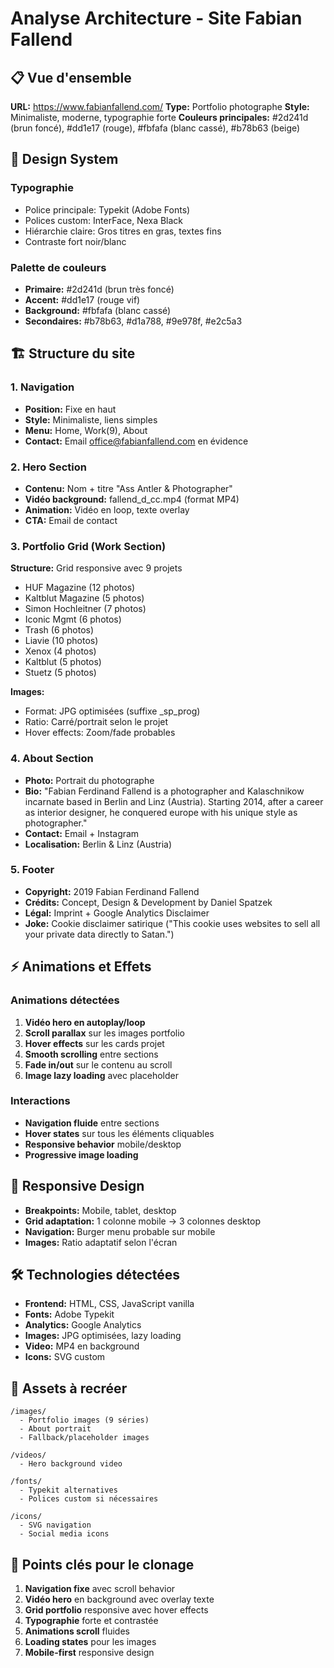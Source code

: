# Analyse Architecture - Site Fabian Fallend

## 📋 Vue d'ensemble
**URL:** https://www.fabianfallend.com/
**Type:** Portfolio photographe
**Style:** Minimaliste, moderne, typographie forte
**Couleurs principales:** #2d241d (brun foncé), #dd1e17 (rouge), #fbfafa (blanc cassé), #b78b63 (beige)

## 🎨 Design System

### Typographie
- Police principale: Typekit (Adobe Fonts)
- Polices custom: InterFace, Nexa Black
- Hiérarchie claire: Gros titres en gras, textes fins
- Contraste fort noir/blanc

### Palette de couleurs
- **Primaire:** #2d241d (brun très foncé)
- **Accent:** #dd1e17 (rouge vif)
- **Background:** #fbfafa (blanc cassé)
- **Secondaires:** #b78b63, #d1a788, #9e978f, #e2c5a3

## 🏗️ Structure du site

### 1. Navigation
- **Position:** Fixe en haut
- **Style:** Minimaliste, liens simples
- **Menu:** Home, Work(9), About
- **Contact:** Email office@fabianfallend.com en évidence

### 2. Hero Section
- **Contenu:** Nom + titre "Ass Antler & Photographer"
- **Vidéo background:** fallend_d_cc.mp4 (format MP4)
- **Animation:** Vidéo en loop, texte overlay
- **CTA:** Email de contact

### 3. Portfolio Grid (Work Section)
**Structure:** Grid responsive avec 9 projets
- HUF Magazine (12 photos)
- Kaltblut Magazine (5 photos)
- Simon Hochleitner (7 photos)
- Iconic Mgmt (6 photos)
- Trash (6 photos)
- Liavie (10 photos)
- Xenox (4 photos)
- Kaltblut (5 photos)
- Stuetz (5 photos)

**Images:**
- Format: JPG optimisées (suffixe _sp_prog)
- Ratio: Carré/portrait selon le projet
- Hover effects: Zoom/fade probables

### 4. About Section
- **Photo:** Portrait du photographe
- **Bio:** "Fabian Ferdinand Fallend is a photographer and Kalaschnikow incarnate based in Berlin and Linz (Austria). Starting 2014, after a career as interior designer, he conquered europe with his unique style as photographer."
- **Contact:** Email + Instagram
- **Localisation:** Berlin & Linz (Austria)

### 5. Footer
- **Copyright:** 2019 Fabian Ferdinand Fallend
- **Crédits:** Concept, Design & Development by Daniel Spatzek
- **Légal:** Imprint + Google Analytics Disclaimer
- **Joke:** Cookie disclaimer satirique ("This cookie uses websites to sell all your private data directly to Satan.")

## ⚡ Animations et Effets

### Animations détectées
1. **Vidéo hero en autoplay/loop**
2. **Scroll parallax** sur les images portfolio
3. **Hover effects** sur les cards projet
4. **Smooth scrolling** entre sections
5. **Fade in/out** sur le contenu au scroll
6. **Image lazy loading** avec placeholder

### Interactions
- **Navigation fluide** entre sections
- **Hover states** sur tous les éléments cliquables
- **Responsive behavior** mobile/desktop
- **Progressive image loading**

## 📱 Responsive Design
- **Breakpoints:** Mobile, tablet, desktop
- **Grid adaptation:** 1 colonne mobile → 3 colonnes desktop
- **Navigation:** Burger menu probable sur mobile
- **Images:** Ratio adaptatif selon l'écran

## 🛠️ Technologies détectées
- **Frontend:** HTML, CSS, JavaScript vanilla
- **Fonts:** Adobe Typekit
- **Analytics:** Google Analytics
- **Images:** JPG optimisées, lazy loading
- **Video:** MP4 en background
- **Icons:** SVG custom

## 📂 Assets à recréer
```
/images/
  - Portfolio images (9 séries)
  - About portrait
  - Fallback/placeholder images

/videos/
  - Hero background video

/fonts/
  - Typekit alternatives
  - Polices custom si nécessaires

/icons/
  - SVG navigation
  - Social media icons
```

## 🎯 Points clés pour le clonage
1. **Navigation fixe** avec scroll behavior
2. **Vidéo hero** en background avec overlay texte
3. **Grid portfolio** responsive avec hover effects
4. **Typographie** forte et contrastée
5. **Animations scroll** fluides
6. **Loading states** pour les images
7. **Mobile-first** responsive design

